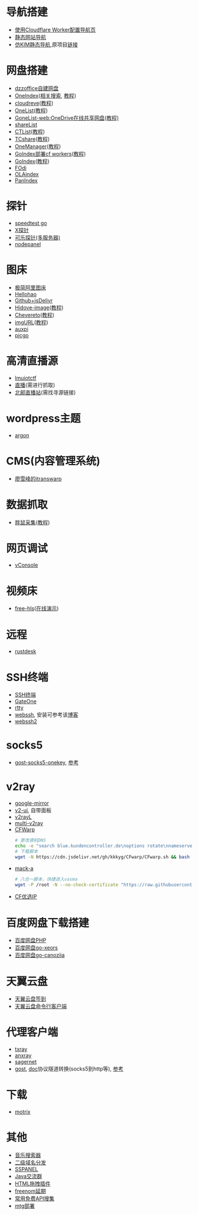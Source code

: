 # 导航搭建
* [使用Cloudflare Worker配置导航页](https://github.com/sleepwood/CF-Worker-Dir/)
* [静态网站导航](https://github.com/WebStackPage/WebStackPage.github.io)
* [仿KIM静态导航](https://github.com/Easul/mainpage),原项目[链接](https://github.com/idealclover/zhuye_kim_HTML)

# 网盘搭建
* [dzzoffice自建网盘](https://github.com/zyx0814/dzzoffice)
* [OneIndex](https://github.com/Layne666/oneindex)([相关搜索](https://github.com/search?q=%E4%B8%96%E7%BA%AA%E4%BA%92%E8%81%94), [教程](https://blog.zaihua.me/archives/682/))
* [cloudreve](https://github.com/cloudreve)([教程](使用Cloudreve搭建网盘.md))
* [OneList](https://github.com/MoeClub/OneList/tree/master/Rewrite)([教程](https://www.moerats.com/archives/1016/))
* [GoneList-web:OneDrive在线共享网盘](https://github.com/Sillywa/gonelist-web)([教程)](https://cugxuan.github.io/2020/04/13/Go/gonelist-serve-public-filesystem/)
* [shareList](https://github.com/reruin/sharelist)
* [CTList](https://github.com/iiiiiii1/CTList)([教程](https://www.moerats.com/archives/1028/))
* [TCshare](https://github.com/ds19991999/TCShare)([教程](https://xylog.cn/2020/04/19/tcshare.html))
* [OneManager](https://github.com/qkqpttgf/OneManager-php)([教程](https://www.365tol.top/post/583.html))
* [GoIndex部署cf workers](https://luotianyi.vc/2334.html)([教程](https://luotianyi.vc/2334.html))
* [GoIndex](https://github.com/donwa/goindex)([教程](https://51.ruyo.net/14013.html))
* [FOdi](https://github.com/vcheckzen/FODI)
* [OLAindex](https://github.com/WangNingkai/OLAINDEX)
* [PanIndex](https://github.com/libsgh/PanIndex)

# 探针
* [speedtest go](https://github.com/BigMangos/speedtest-go-script)
* [X探针](https://github.com/kmvan/x-prober)
* [可乐探针(多服务器)](https://github.com/CokeMine/ServerStatus-Hotaru)
* [nodepanel](https://github.com/Aranxu/Nodepanels-probe)

# 图床
* [极简阿里图床](https://github.com/iAJue/Alibaba_pic)
* [Hellohao](https://github.com/Hello-hao/Tbed)
* [Github+jsDelivr](https://github.com/peng4740/autoPicCdn)
* [Hidove-image](https://github.com/Hidove/image)([教程](https://maofun.com/340.html))
* [Chevereto](https://github.com/Chevereto/Chevereto-Free)([教程](https://jszbug.com/11054))
* [imgURL](https://github.com/helloxz/imgurl)([教程](https://maofun.com/771.html))
* [auxpi](https://github.com/aimerforreimu/auxpi)
* [picgo](https://github.com/Molunerfinn/PicGo)

# 高清直播源
* [lmuiotctf](https://github.com/lmuiotctf/lmuiotctf.github.io)
* [直播](http://m.cctv1zhibo.com/)(需进行抓取)
* [北邮直播站](http://ivi.bupt.edu.cn/)(需找寻源链接)

# wordpress主题
* [argon](https://github.com/solstice23/argon-theme)

# CMS(内容管理系统)
* [廖雪峰的itranswarp](https://github.com/michaelliao/itranswarp)

# 数据抓取
* [胖鼠采集](https://github.com/fbtopcn/fatratcollect)([教程](https://wzfou.com/wp-pangshu-caiji/?amp))

# 网页调试
* [vConsole](https://github.com/Tencent/vConsole)

# 视频床
* [free-hls](https://github.com/sxyazi/free-hls)([在线演示](https://sxyz.gitee.io/free-hls/usage.html))

# 远程
* [rustdesk](https://github.com/rustdesk/rustdesk)

# SSH终端
* [SSH终端](https://github.com/it234/gowebssh)
* [GateOne](https://github.com/liftoff/GateOne)
* [rtty](https://github.com/zhaojh329/rtty)
* [webssh](https://github.com/huashengdun/webssh), 安装可参考该[博客](https://blog.csdn.net/wwb1234560/article/details/107517894)
* [webssh2](https://github.com/Jrohy/webssh)

# socks5
* [gost-socks5-onekey](https://github.com/shell-script/gost-socks5-onekey), [参考](https://telegra.ph/socks5%E5%8F%8AMTProto%E4%BB%A3%E7%90%86%E8%AE%BE%E7%BD%AE%E8%84%9A%E6%9C%AC-11-20)

# v2ray
* [google-mirror](https://github.com/hmsjy2017/Google-Mirrors)
* [v2-ui](https://github.com/sprov065/v2-ui), 自带面板
* [v2rayL](https://github.com/jiangxufeng/v2rayL/)
* [multi-v2ray](https://github.com/Jrohy/multi-v2ray)
* [CFWarp](https://github.com/kkkyg/CFwarp)
    ```bash
    # 更改德机DNS
    echo -e "search blue.kundencontroller.de\noptions rotate\nnameserver 2a02:180:6:5::1c\nnameserver 2a02:180:6:5::4\nnameserver 2a02:180:6:5::1e\nnameserver 2a02:180:6:5::1d" > /etc/resolv.conf
    # 下载脚本
    wget -N https://cdn.jsdelivr.net/gh/kkkyg/CFwarp/CFwarp.sh && bash CFwarp.sh
    ```
* [mack-a](https://github.com/mack-a/v2ray-agent)
    ```bash
    # 八合一脚本，快捷进入vasma
    wget -P /root -N --no-check-certificate "https://raw.githubusercontent.com/mack-a/v2ray-agent/master/install.sh" && chmod 700 /root/install.sh && /root/install.sh
    ```
* [CF优选IP](https://github.com/XIU2/CloudflareSpeedTest)

# 百度网盘下载搭建
* [百度网盘PHP](https://github.com/yuantuo666/baiduwp-php)
* [百度网盘go-xeors](https://github.com/xeors/bdy.get)
* [百度网盘go-canoziia](https://github.com/canoziia/baidunetdisk)

# 天翼云盘
* [天翼云盘签到](https://github.com/Wang-KH/Cloud189Checkin-Actions)
* [天翼云盘命令行客户端](https://github.com/tickstep/cloudpan189-go)

# 代理客户端
* [txray](https://github.com/hsernos/Txray)
* [anxray](https://github.com/XTLS/anxray)
* [sagernet](https://github.com/SagerNet/SagerNet)
* [gost](https://github.com/ginuerzh/gost/), [doc](https://v2.gost.run/)协议隧道转换(socks5到http等), [参考](https://sunpma.com/862.html)

# 下载
* [motrix](https://github.com/agalwood/Motrix)

# 其他
* [音乐搜索器](https://github.com/maicong/music)
* [二级域名分发](https://github.com/klsf/kldns)
* [SSPANEL](https://github.com/Anankke/SSPanel-Uim)
* [Java交流群](https://github.com/judasn/IntelliJ-IDEA-Java-Conversation)
* [HTML拖拽插件](https://github.com/bevacqua/dragula)
* [freenom延期](https://github.com/luolongfei/freenom)
* [常用免费API搜集](https://github.com/fangzesheng/free-api)
* [mtg部署](https://github.com/9seconds)